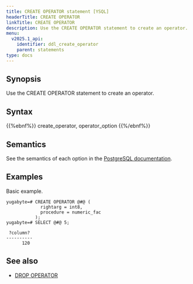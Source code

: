 ```yaml
---
title: CREATE OPERATOR statement [YSQL]
headerTitle: CREATE OPERATOR
linkTitle: CREATE OPERATOR
description: Use the CREATE OPERATOR statement to create an operator.
menu:
  v2025.1_api:
    identifier: ddl_create_operator
    parent: statements
type: docs
---
```


## Synopsis

Use the CREATE OPERATOR statement to create an operator.

## Syntax

{{%ebnf%}}
  create_operator,
  operator_option
{{%/ebnf%}}

## Semantics

See the semantics of each option in the [PostgreSQL documentation][postgresql-docs-create-operator].

## Examples

Basic example.

```plpgsql
yugabyte=# CREATE OPERATOR @#@ (
             rightarg = int8,
             procedure = numeric_fac
           );
yugabyte=# SELECT @#@ 5;
```

```output
 ?column?
----------
      120
```

## See also

- [DROP OPERATOR](../ddl_drop_operator)

[postgresql-docs-create-operator]: https://www.postgresql.org/docs/15/sql-createoperator.html
